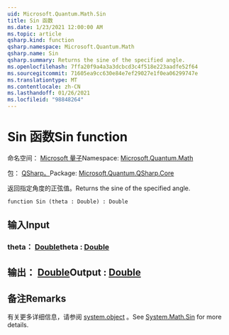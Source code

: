 ```yaml
---
uid: Microsoft.Quantum.Math.Sin
title: Sin 函数
ms.date: 1/23/2021 12:00:00 AM
ms.topic: article
qsharp.kind: function
qsharp.namespace: Microsoft.Quantum.Math
qsharp.name: Sin
qsharp.summary: Returns the sine of the specified angle.
ms.openlocfilehash: 7ffa20f9a4a3a3dcbcd3c4f518e223aadfe52f64
ms.sourcegitcommit: 71605ea9cc630e84e7ef29027e1f0ea06299747e
ms.translationtype: MT
ms.contentlocale: zh-CN
ms.lasthandoff: 01/26/2021
ms.locfileid: "98848264"
---
```

# <a name="sin-function"></a><span data-ttu-id="63c12-102">Sin 函数</span><span class="sxs-lookup"><span data-stu-id="63c12-102">Sin function</span></span>

<span data-ttu-id="63c12-103">命名空间： [Microsoft 量子](xref:Microsoft.Quantum.Math)</span><span class="sxs-lookup"><span data-stu-id="63c12-103">Namespace: [Microsoft.Quantum.Math](xref:Microsoft.Quantum.Math)</span></span>

<span data-ttu-id="63c12-104">包： [QSharp。](https://nuget.org/packages/Microsoft.Quantum.QSharp.Core)</span><span class="sxs-lookup"><span data-stu-id="63c12-104">Package: [Microsoft.Quantum.QSharp.Core](https://nuget.org/packages/Microsoft.Quantum.QSharp.Core)</span></span>


<span data-ttu-id="63c12-105">返回指定角度的正弦值。</span><span class="sxs-lookup"><span data-stu-id="63c12-105">Returns the sine of the specified angle.</span></span>

```qsharp
function Sin (theta : Double) : Double
```


## <a name="input"></a><span data-ttu-id="63c12-106">输入</span><span class="sxs-lookup"><span data-stu-id="63c12-106">Input</span></span>

### <a name="theta--double"></a><span data-ttu-id="63c12-107">theta： [Double](xref:microsoft.quantum.lang-ref.double)</span><span class="sxs-lookup"><span data-stu-id="63c12-107">theta : [Double](xref:microsoft.quantum.lang-ref.double)</span></span>





## <a name="output--double"></a><span data-ttu-id="63c12-108">输出： [Double](xref:microsoft.quantum.lang-ref.double)</span><span class="sxs-lookup"><span data-stu-id="63c12-108">Output : [Double](xref:microsoft.quantum.lang-ref.double)</span></span>



## <a name="remarks"></a><span data-ttu-id="63c12-109">备注</span><span class="sxs-lookup"><span data-stu-id="63c12-109">Remarks</span></span>

<span data-ttu-id="63c12-110">有关更多详细信息，请参阅 [system.object](https://docs.microsoft.com/dotnet/api/system.math.sin) 。</span><span class="sxs-lookup"><span data-stu-id="63c12-110">See [System.Math.Sin](https://docs.microsoft.com/dotnet/api/system.math.sin) for more details.</span></span>